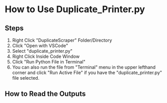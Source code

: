 # How to Use Duplicate_Printer.py

## Steps

1. Right Click "DuplicateScraper" Folder/Directory
2. Click "Open with VSCode"
3. Select "duplicate_printer.py"
4. Right Click Inside Code Window
5. Click "Run Python File in Terminal"
6. You can also run the file from "Terminal" menu in the upper lefthand corner and click "Run Active File" if you have the "duplicate_printer.py" file selected.

## How to Read the Outputs
